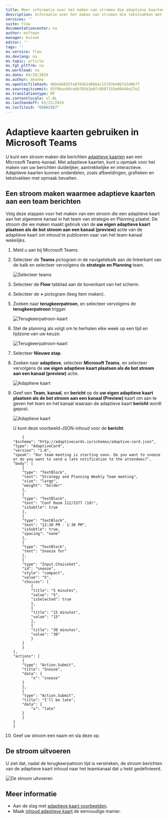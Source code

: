 ```yaml
---
title: Meer informatie over het maken van stromen die adaptieve kaarten in Microsoft Teams plaatsen | Microsoft Docs
description: Informatie over het maken van stromen die tekstvakken met opmaak inhoud met adaptieve kaarten in Microsoft Teams plaatsen.
services: ''
suite: flow
documentationcenter: na
author: msftman
manager: kvivek
editor: ''
tags: ''
ms.service: flow
ms.devlang: na
ms.topic: article
ms.tgt_pltfrm: na
ms.workload: na
ms.date: 04/29/2019
ms.author: deonhe
ms.openlocfilehash: d6bb4bb55fe876db1d8b64c157d3b4967e5d067f
ms.sourcegitcommit: 93f8bac60cebb783b3a8fc8887193e094d4e27e2
ms.translationtype: MT
ms.contentlocale: nl-NL
ms.lasthandoff: 05/25/2019
ms.locfileid: "65061567"
---
```

<!--from editor: I notice that adaptive cards is capitalized on the page opened by the link in the first paragraph. But the screenshots in this file don't show it being capitalized. So I'm unsure if it should change.-->


# <a name="use-adaptive-cards-in-microsoft-teams"></a>Adaptieve kaarten gebruiken in Microsoft Teams

U kunt een stroom maken die berichten [adaptieve kaarten](https://adaptivecards.io) aan een Microsoft Teams-kanaal. Met adaptieve kaarten, kunt u opmaak voor het maken van uw berichten duidelijker, aantrekkelijke en interactieve. Adaptieve kaarten kunnen onderdelen, zoals afbeeldingen, grafieken en tekstvakken met opmaak bevatten.

## <a name="create-a-flow-that-posts-adaptive-cards-to-a-team"></a>Een stroom maken waarmee adaptieve kaarten aan een team berichten

Volg deze stappen voor het maken van een stroom die een adaptieve kaart aan het algemene kanaal in het team van strategie en Planning plaatst. De stroom die we maken maakt gebruik van de **uw eigen adaptieve kaart plaatsen als de bot stroom aan een kanaal (preview)** actie van de adaptieve kaart om inhoud te publiceren naar van het team-kanaal wekelijks.

1. Meld u aan bij Microsoft Teams.
1. Selecteer de **Teams** pictogram in de navigatiebalk aan de linkerkant van de balk en selecteer vervolgens de **strategie en Planning** team.

    ![Selecteer teams](media/create-adaptive-cards-teams/select-teams-team.png)

1. Selecteer de **Flow** tabblad aan de bovenkant van het scherm.
1. Selecteer de **+** pictogram (leeg item maken).
1. Zoeken naar **terugkeerpatroon**, en selecteer vervolgens de **terugkeerpatroon** trigger.

    ![Terugkeerpatroon-kaart](media/create-adaptive-cards-teams/select-recurrence.png)

1. Stel de planning als volgt om te herhalen elke week op een tijd en tijdzone van uw keuze:
    
    ![Terugkeerpatroon-kaart](media/create-adaptive-cards-teams/recurrence-card.png)
    
1. Selecteer **Nieuwe stap**.
1. Zoeken naar **adaptieve**, selecteer **Microsoft Teams**, en selecteer vervolgens de **uw eigen adaptieve kaart plaatsen als de bot stroom aan een kanaal (preview)** actie.

   ![Adaptieve kaart](media/create-adaptive-cards-teams/select-adaptive-post-message-action.png)

1. Geef een **Team**, **kanaal**, en **bericht** op de **uw eigen adaptieve kaart plaatsen als de bot stroom aan een kanaal (Preview)** kaart om aan te geven het team en het kanaal waaraan de adaptieve kaart **bericht** wordt gepost.

   ![Adaptieve kaart](media/create-adaptive-cards-teams/adaptive-card-message.png)

   U kunt deze voorbeeld-JSON-inhoud voor de **bericht**:

    ````
        {
    "$schema": "http://adaptivecards.io/schemas/adaptive-card.json",
    "type": "AdaptiveCard",
    "version": "1.0",
    "speak": "Our team meeting is starting soon. Do you want to snooze  or do you want to send a late notification to the attendees?",
    "body": [
        {
        "type": "TextBlock",
        "text": "Strategy and Planning Weekly Team meeting",
        "size": "large",
        "weight": "bolder"
        },
        {
        "type": "TextBlock",
        "text": "Conf Room 112/3377 (10)",
        "isSubtle": true
        },
        {
        "type": "TextBlock",
        "text": "12:30 PM - 1:30 PM",
        "isSubtle": true,
        "spacing": "none"
        },
        {
        "type": "TextBlock",
        "text": "Snooze for"
        },
        {
        "type": "Input.ChoiceSet",
        "id": "snooze",
        "style": "compact",
        "value": "5",
        "choices": [
            {
            "title": "5 minutes",
            "value": "5",
            "isSelected": true
            },
            {
            "title": "15 minutes",
            "value": "15"
            },
            {
            "title": "30 minutes",
            "value": "30"
            }
        ]
        }
    ],
    "actions": [
        {
        "type": "Action.Submit",
        "title": "Snooze",
        "data": {
            "x": "snooze"
        }
        },
        {
        "type": "Action.Submit",
        "title": "I'll be late",
        "data": {
            "x": "late"
        }
        }
    ]
    }
    ````


1. Geef uw stroom een naam en sla deze op.


## <a name="run-the-flow"></a>De stroom uitvoeren

U ziet dat, nadat de terugkeerpatroon tijd is verstreken, de stroom berichten van de adaptieve kaart inhoud naar het teamkanaal dat u hebt gedefinieerd.

![De stroom uitvoeren](media/create-adaptive-cards-teams/flow-run-result.png)

## <a name="learn-more"></a>Meer informatie

- Aan de slag met [adaptieve kaart voorbeelden](https://adaptivecards.io/samples/).
- Maak [inhoud adaptieve kaart](https://adaptivecards.io) de eenvoudige manier.



